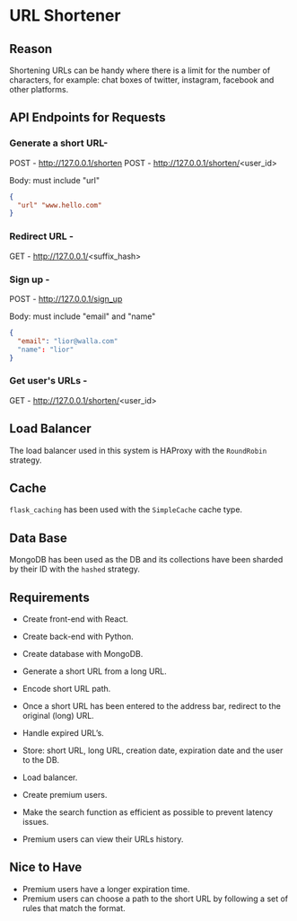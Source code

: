 # URL Shortener

## Reason
Shortening URLs can be handy where there is a limit for the number of characters, for example: chat boxes of twitter, instagram, facebook and other platforms.

## API Endpoints for Requests
### Generate a short URL-
POST - http://127.0.0.1/shorten
POST - http://127.0.0.1/shorten/<user_id>

Body: must include "url"
```json
{
  "url" "www.hello.com"
}
```

### Redirect URL -
GET - http://127.0.0.1/<suffix_hash>

### Sign up -
POST - http://127.0.0.1/sign_up

Body: must include "email" and "name"
```json
{
  "email": "lior@walla.com"
  "name": "lior"
}
```

### Get user's URLs -
GET - http://127.0.0.1/shorten/<user_id>

## Load Balancer
The load balancer used in this system is HAProxy with the `RoundRobin` strategy.

## Cache
`flask_caching` has been used with the `SimpleCache` cache type.

## Data Base
MongoDB has been used as the DB and its collections have been sharded by their ID with the `hashed` strategy.

## Requirements
- Create front-end with React.
- Create back-end with Python.
- Create database with MongoDB.

- Generate a short URL from a long URL.
- Encode short URL path.
- Once a short URL has been entered to the address bar, redirect to the original (long) URL.
- Handle expired URL’s.
- Store: short URL, long URL, creation date, expiration date and the user to the DB.
- Load balancer.
- Create premium users.
- Make the search function as efficient as possible to prevent latency issues.
- Premium users can view their URLs history.

## Nice to Have
- Premium users have a longer expiration time.
- Premium users can choose a path to the short URL by following a set of rules that match the format.
